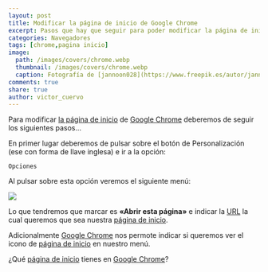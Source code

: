 ```yaml
---
layout: post
title: Modificar la página de inicio de Google Chrome
excerpt: Pasos que hay que seguir para poder modificar la página de inicio de Google Chrome
categories: Navegadores
tags: [chrome,pagina inicio]
image:
  path: /images/covers/chrome.webp
  thumbnail: /images/covers/chrome.webp
  caption: Fotografía de [jannoon028](https://www.freepik.es/autor/jannoon028)
comments: true
share: true
author: victor_cuervo
---
```


Para modificar [la página de inicio](https://www.ayudaenlaweb.com/navegadores/que-es-la-pagina-de-inicio-de-un-navegador/) de [Google Chrome](https://www.ayudaenlaweb.com/navegadores/que-es-google-chrome/) deberemos de seguir los siguientes pasos…


En primer lugar deberemos de pulsar sobre el botón de Personalización (ese con forma de llave inglesa) e ir a la opción:


```text
Opciones
```


Al pulsar sobre esta opción veremos el siguiente menú:


![](https://www.ayudaenlaweb.com/wp-content/uploads/2010/12/chrome_pagina_inicio.png)


Lo que tendremos que marcar es **«Abrir esta página»** e indicar la [URL](https://www.ayudaenlaweb.com/internet-basico/que-es-la-url/) la cual queremos que sea nuestra [página de inicio](https://www.ayudaenlaweb.com/navegadores/que-es-la-pagina-de-inicio-de-un-navegador/).


Adicionalmente [Google Chrome](https://www.ayudaenlaweb.com/navegadores/que-es-google-chrome/) nos permote indicar si queremos ver el icono de [página de inicio](https://www.ayudaenlaweb.com/navegadores/que-es-la-pagina-de-inicio-de-un-navegador/) en nuestro menú.


¿Qué [página de inicio](https://www.ayudaenlaweb.com/navegadores/que-es-la-pagina-de-inicio-de-un-navegador/) tienes en [Google Chrome](https://www.ayudaenlaweb.com/navegadores/que-es-google-chrome/)?

